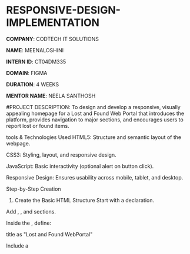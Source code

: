 # RESPONSIVE-DESIGN-IMPLEMENTATION

**COMPANY**: CODTECH IT SOLUTIONS

**NAME**: MEENALOSHINI

**INTERN ID**: CT04DM335

**DOMAIN**: FIGMA

**DURATION**: 4 WEEKS

**MENTOR NAME**: NEELA SANTHOSH

#PROJECT DESCRIPTION: To design and develop a responsive, visually appealing homepage for a Lost and Found Web Portal that introduces the platform, provides navigation to major sections, and encourages users to report lost or found items.

tools & Technologies Used
HTML5: Structure and semantic layout of the webpage.

CSS3: Styling, layout, and responsive design.

JavaScript: Basic interactivity (optional alert on button click).

Responsive Design: Ensures usability across mobile, tablet, and desktop.

Step-by-Step Creation
1. Create the Basic HTML Structure
Start with a <!DOCTYPE html> declaration.

Add <html>, <head>, and <body> sections.

Inside the <head>, define:

title as "Lost and Found WebPortal"

Include a <style> block for internal CSS

2. Design the Header Section
Add a <header> element with:

A title: "Lost & Found"

A navigation bar (<nav>) with anchor links: Home, Lost Items, Found Items, About, Contact

Style the header with a bright gradient background (linear-gradient) using orange and cyan

Ensure links have hover effects

3. Create the Hero Section
Use a <section class="hero">

Include:

A large heading (h2): welcoming message

A short description paragraph

A button with an alert (onclick) saying "Redirecting to report page..."

Use a highlighted background (light orange or peach) for visibility

4. Add Feature Sections (Cards)
Use a <section class="sections"> to hold the cards

Each card is a <div class="card"> representing:

Lost Items

Found Items

About Us

Each card includes:

An emoji + <h3> for the title

A <p> for the description

Style the cards with:

Light backgrounds

Rounded corners and subtle box shadows

Hover effect that raises the card

5. Responsive Design
Use media queries for screen widths under 768px:

Stack the cards vertically

Reduce font sizes in the hero section

6. Footer Section
Use <footer> with:

Contact email

Copyright

Style with a dark background and white text

##OUTPUT: ![Image](https://github.com/user-attachments/assets/b555eec5-0a47-4f44-a4e6-77151268704f)

